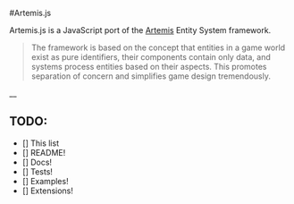 #Artemis.js

Artemis.js is a JavaScript port of the [Artemis](http://gamadu.com/artemis) Entity System framework.

> The framework is based on the concept that entities in a game world exist as
> pure identifiers, their components contain only data, and systems process
> entities based on their aspects. This promotes separation of concern and
> simplifies game design tremendously.

__

## TODO:
- [] This list
- [] README!
- [] Docs!
- [] Tests!
- [] Examples!
- [] Extensions!
